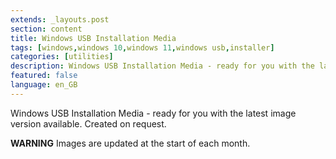 ```yaml
---
extends: _layouts.post
section: content
title: Windows USB Installation Media
tags: [windows,windows 10,windows 11,windows usb,installer]
categories: [utilities]
description: Windows USB Installation Media - ready for you with the latest image version available. Created on request.
featured: false
language: en_GB
---
```

<div id='product-component-1647362161956'></div>
<script type="text/javascript">
/*<![CDATA[*/
(function () {
  var scriptURL = 'https://sdks.shopifycdn.com/buy-button/latest/buy-button-storefront.min.js';
  if (window.ShopifyBuy) {
    if (window.ShopifyBuy.UI) {
      ShopifyBuyInit();
    } else {
      loadScript();
    }
  } else {
    loadScript();
  }
  function loadScript() {
    var script = document.createElement('script');
    script.async = true;
    script.src = scriptURL;
    (document.getElementsByTagName('head')[0] || document.getElementsByTagName('body')[0]).appendChild(script);
    script.onload = ShopifyBuyInit;
  }
  function ShopifyBuyInit() {
    var client = ShopifyBuy.buildClient({
      domain: 'italianprogrammer.myshopify.com',
      storefrontAccessToken: '2ab9c6062b1a60e1887585ddf8f15da8',
    });
    ShopifyBuy.UI.onReady(client).then(function (ui) {
      ui.createComponent('product', {
        id: '7081320841412',
        node: document.getElementById('product-component-1647362161956'),
        moneyFormat: '%E2%82%AC%7B%7Bamount_with_comma_separator%7D%7D',
        options: {
  "product": {
    "styles": {
      "product": {
        "@media (min-width: 601px)": {
          "max-width": "calc(25% - 20px)",
          "margin-left": "20px",
          "margin-bottom": "50px"
        }
      },
      "button": {
        ":hover": {
          "background-color": "#c5246b"
        },
        "background-color": "#db2877",
        ":focus": {
          "background-color": "#c5246b"
        },
        "border-radius": "15px"
      }
    },
    "buttonDestination": "modal",
    "contents": {
      "options": false
    },
    "text": {
      "button": "View product"
    }
  },
  "productSet": {
    "styles": {
      "products": {
        "@media (min-width: 601px)": {
          "margin-left": "-20px"
        }
      }
    }
  },
  "modalProduct": {
    "contents": {
      "img": false,
      "imgWithCarousel": true,
      "button": false,
      "buttonWithQuantity": true
    },
    "styles": {
      "product": {
        "@media (min-width: 601px)": {
          "max-width": "100%",
          "margin-left": "0px",
          "margin-bottom": "0px"
        }
      },
      "button": {
        ":hover": {
          "background-color": "#c5246b"
        },
        "background-color": "#db2877",
        ":focus": {
          "background-color": "#c5246b"
        },
        "border-radius": "15px"
      }
    },
    "text": {
      "button": "Add to cart"
    }
  },
  "option": {},
  "cart": {
    "styles": {
      "button": {
        ":hover": {
          "background-color": "#c5246b"
        },
        "background-color": "#db2877",
        ":focus": {
          "background-color": "#c5246b"
        },
        "border-radius": "15px"
      }
    },
    "text": {
      "total": "Subtotal",
      "button": "Checkout"
    }
  },
  "toggle": {
    "styles": {
      "toggle": {
        "background-color": "#db2877",
        ":hover": {
          "background-color": "#c5246b"
        },
        ":focus": {
          "background-color": "#c5246b"
        }
      }
    }
  }
},
      });
    });
  }
})();
/*]]>*/
</script>


Windows USB Installation Media - ready for you with the latest image version available. Created on request.

**WARNING** Images are updated at the start of each month.

